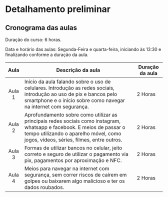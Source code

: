 # Detalhamento preliminar

## Cronograma das aulas
Duração do curso: 6 horas.

Data e horário das aulas: Segunda-Feira e quarta-feira, iniciando às 13:30 e finalizando conforme a duração da aula.



| Aula   |  Descrição da aula | Duração da aula |
|  :----:   | ----------- | -------- |
| Aula 1 | Início da aula falando sobre o uso de celulares. Introdução as redes sociais, introdução ao uso de pix e bancos pelo smartphone e o início sobre como navegar na internet com segurança. | 2 Horas |
| Aula 2 | Aprofundamento sobre como utilizar as principais redes sociais como instagram, whatsapp e facebook. E meios de passar o tempo utilizando o aparelho móvel, como jogos, vídeos, séries, filmes, entre outros. | 2 Horas |
| Aula 3 | Formas de utilizar bancos no celular, jeito correto e seguro de utilizar o pagamento via pix, pagamentos por aproximação e NFC. | 2 Horas |
| Aula 4 | Meios para navegar na internet com segurança, sem correr riscos de caírem em golpes ou baixarem algo malicioso e ter os dados roubados. | 2 Horas |

